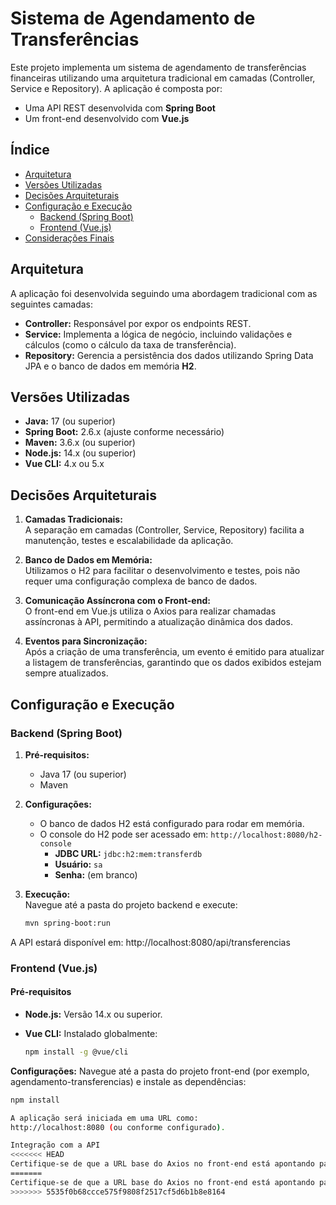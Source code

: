 # Sistema de Agendamento de Transferências

Este projeto implementa um sistema de agendamento de transferências financeiras utilizando uma arquitetura tradicional em camadas (Controller, Service e Repository). A aplicação é composta por:

- Uma API REST desenvolvida com **Spring Boot**
- Um front-end desenvolvido com **Vue.js**

## Índice

- [Arquitetura](#arquitetura)
- [Versões Utilizadas](#versões-utilizadas)
- [Decisões Arquiteturais](#decisões-arquiteturais)
- [Configuração e Execução](#configuração-e-execução)
  - [Backend (Spring Boot)](#backend-spring-boot)
  - [Frontend (Vue.js)](#frontend-vuejs)
- [Considerações Finais](#considerações-finais)

## Arquitetura

A aplicação foi desenvolvida seguindo uma abordagem tradicional com as seguintes camadas:

- **Controller:** Responsável por expor os endpoints REST.
- **Service:** Implementa a lógica de negócio, incluindo validações e cálculos (como o cálculo da taxa de transferência).
- **Repository:** Gerencia a persistência dos dados utilizando Spring Data JPA e o banco de dados em memória **H2**.

## Versões Utilizadas

- **Java:** 17 (ou superior)
- **Spring Boot:** 2.6.x (ajuste conforme necessário)
- **Maven:** 3.6.x (ou superior)
- **Node.js:** 14.x (ou superior)
- **Vue CLI:** 4.x ou 5.x

## Decisões Arquiteturais

1. **Camadas Tradicionais:**  
   A separação em camadas (Controller, Service, Repository) facilita a manutenção, testes e escalabilidade da aplicação.

2. **Banco de Dados em Memória:**  
   Utilizamos o H2 para facilitar o desenvolvimento e testes, pois não requer uma configuração complexa de banco de dados.

3. **Comunicação Assíncrona com o Front-end:**  
   O front-end em Vue.js utiliza o Axios para realizar chamadas assíncronas à API, permitindo a atualização dinâmica dos dados.

4. **Eventos para Sincronização:**  
   Após a criação de uma transferência, um evento é emitido para atualizar a listagem de transferências, garantindo que os dados exibidos estejam sempre atualizados.

## Configuração e Execução

### Backend (Spring Boot)

1. **Pré-requisitos:**  
   - Java 17 (ou superior)
   - Maven

2. **Configurações:**  
   - O banco de dados H2 está configurado para rodar em memória.
   - O console do H2 pode ser acessado em: `http://localhost:8080/h2-console`
     - **JDBC URL:** `jdbc:h2:mem:transferdb`
     - **Usuário:** `sa`
     - **Senha:** (em branco)

3. **Execução:**  
   Navegue até a pasta do projeto backend e execute:

   ```bash
   mvn spring-boot:run

A API estará disponível em:
http://localhost:8080/api/transferencias

### Frontend (Vue.js)

#### Pré-requisitos

- **Node.js:** Versão 14.x ou superior.
- **Vue CLI:** Instalado globalmente:

  ```bash
  npm install -g @vue/cli

**Configurações:**
Navegue até a pasta do projeto front-end (por exemplo, agendamento-transferencias) e instale as dependências:

```bash
npm install

A aplicação será iniciada em uma URL como:
http://localhost:8080 (ou conforme configurado).

Integração com a API
<<<<<<< HEAD
Certifique-se de que a URL base do Axios no front-end está apontando para a porta correta onde a API está rodando.
=======
Certifique-se de que a URL base do Axios no front-end está apontando para a porta correta onde a API está rodando.
>>>>>>> 5535f0b68ccce575f9808f2517cf5d6b1b8e8164
